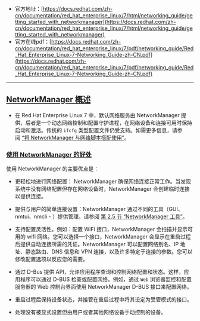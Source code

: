 
- 官方地址：[https://docs.redhat.com/zh-cn/documentation/red_hat_enterprise_linux/7/html/networking_guide/getting_started_with_networkmanager](https://docs.redhat.com/zh-cn/documentation/red_hat_enterprise_linux/7/html/networking_guide/getting_started_with_networkmanager)
- 官方在线pdf：[https://docs.redhat.com/zh-cn/documentation/red_hat_enterprise_linux/7/pdf/networking_guide/Red_Hat_Enterprise_Linux-7-Networking_Guide-zh-CN.pdf](https://docs.redhat.com/zh-cn/documentation/red_hat_enterprise_linux/7/pdf/networking_guide/Red_Hat_Enterprise_Linux-7-Networking_Guide-zh-CN.pdf)

------------
## [NetworkManager 概述](https://docs.redhat.com/zh-cn/documentation/red_hat_enterprise_linux/7/html/networking_guide/getting_started_with_networkmanager#sec-Overview_of_NetworkManager) 

- 在 Red Hat Enterprise Linux 7 中，默认网络服务由 NetworkManager 提供，后者是一个动态网络控制和配置守护进程，在网络设备和连接可用时保持启动和激活。传统的 `ifcfg` 类型配置文件仍受支持。如需更多信息，请参阅 [“将 NetworkManager 与网络脚本搭配使用”](https://docs.redhat.com/zh-cn/documentation/red_hat_enterprise_linux/7/html/networking_guide/sec-Using_NetworkManager_with_Network_Scripts "2.6. 将 NetworkManager 与网络脚本搭配使用")。

### [使用 NetworkManager 的好处](https://docs.redhat.com/zh-cn/documentation/red_hat_enterprise_linux/7/html/networking_guide/getting_started_with_networkmanager#sec-Benefits_of_Using_NetworkManager) 

使用 NetworkManager 的主要优点是：

- 更轻松地进行网络配置： NetworkManager 确保网络连接正常工作。当发现系统中没有网络配置但存在网络设备时，NetworkManager 会创建临时连接以提供连接。
    
- 提供与用户的简单连接设置：NetworkManager 通过不同的工具（GUI、nmtui、nmcli - ）提供管理。请参阅 [第 2.5 节 “NetworkManager 工具”](https://docs.redhat.com/zh-cn/documentation/red_hat_enterprise_linux/7/html/networking_guide/sec-NetworkManager_Tools "2.5. NetworkManager 工具")。
    
- 支持配置灵活性。例如：配置 WiFi 接口，NetworkManager 会扫描并显示可用的 wifi 网络。您可以选择一个接口，NetworkManager 会显示在重启过程后提供自动连接所需的凭证。NetworkManager 可以配置网络别名、IP 地址、静态路由、DNS 信息和 VPN 连接，以及许多特定于连接的参数。您可以修改配置选项以反应您的需要。
    
- 通过 D-Bus 提供 API，允许应用程序查询和控制网络配置和状态。这样，应用程序可以通过 D-BUS 检查或配置网络。例如，通过 `Web` 浏览器监控和配置服务器的 Web 控制台界面使用 NetworkManager D-BUS 接口来配置网络。
    
- 重启过程后保持设备状态，并接管在重启过程中将其设定为受管模式的接口。
    
- 处理没有被显式设置但由用户或者其他网络设备手动控制的设备。